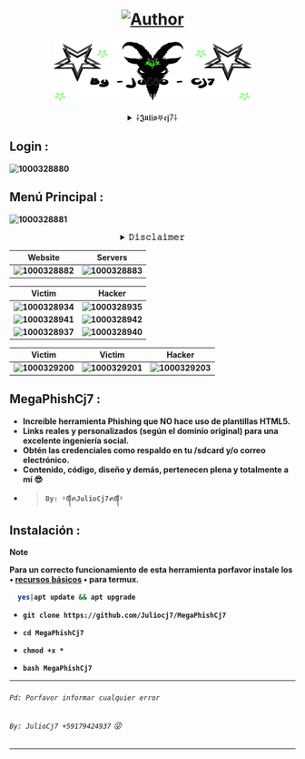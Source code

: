 <!--  
♤♡◇♧♤♡◇♧♤♡◇♧♤♡◇♧♤♡◇♧♤♡◇♧♤♡◇♧♤♡◇♧♤♡◇♧

𝙸𝙼𝙿𝙾𝚁𝚃𝙰𝙽𝚃𝙴 !!!

𝙳𝙴𝙹𝙰 𝙳𝙴 𝙲𝙾𝙿𝙸𝙰𝚁𝙼𝙴 𝙷𝙰𝚂𝚃𝙰 𝙴𝙻 𝚁𝙴𝙰𝙳𝙼𝙴.𝚖𝚍 𝙸𝙽𝙼𝚄𝙽𝙳𝙾 𝙰𝙽𝙸𝙼𝙰𝙻 !!!
𝚂𝙴 𝙾𝚁𝙸𝙶𝙸𝙽𝙰𝙻 𝚈 𝙳𝙴𝙹𝙰 𝙳𝙴 𝚁𝙾𝙱𝙰𝚁 𝚂𝙲𝚁𝙸𝙿𝚃𝚂 𝚈 𝙴𝚂𝚃𝙸𝙻𝙾𝚂 𝙰 𝙾𝚃𝚁𝙾𝚂 !!!

♤♡◇♧♤♡◇♧♤♡◇♧♤♡◇♧♤♡◇♧♤♡◇♧♤♡◇♧♤♡◇♧♤♡◇♧
-->

<h1 align="center"><a href="https://github.com/Juliocj7"><img title="Author" src="https://img.shields.io/badge/Author-𖤐 𝙹𝚞𝚕𝚒𝚘 𝙲𝚓7 𖤐-svg?style=flat&color=000000&logo=github"></a></h1>

<p align="center"><img src="https://github.com/Juliocj7/Juliocj7/blob/main/InicioCj72.gif" width="350" height="110"/> </p>

<details align="center">
<summary>  ⸸𝕵𝖚𝖑𝖎𝖔𖤐𝖈𝖏7⸸ </summary>
<img src= "https://github.com/Juliocj7/Juliocj7/blob/main/BarCj7.gif"/>
<br><br>
<p align="left"><strong><samp>「</samp><strong></p>
<samp>Puedes mirar pero no copiar<br>inmundo animal xD<br><br>
<p align="right"><strong><samp>」</samp></strong></p>
</details>

## Login :
![1000328880](https://github.com/Juliocj7/MegaPhishCj7/assets/81049859/47d9ac2a-0984-40a9-867e-49efe0e96313)

## Menú Principal :
![1000328881](https://github.com/Juliocj7/MegaPhishCj7/assets/81049859/cc821fdb-3984-4b6f-ac6d-17c34e478c50)

<div align="justify">
  <details align="center">
    <summary> 𝙳𝚒𝚜𝚌𝚕𝚊𝚒𝚖𝚎𝚛 </summary>
    <img src= "https://github.com/Juliocj7/Juliocj7/blob/main/BarCj7.gif" />
    <br>
    <samp>
Descargo de responsabilidad legal: Esta herramienta está desarrollada sólo con fines educativos. Aquí se demuestra cómo funciona el phishing. Si alguien quiere obtener acceso no autorizado a las credenciales o a alguna característica del dispositivo de alguien, puede intentarlo bajo su propio riesgo. Usted tiene sus propias responsabilidades y es responsable de cualquier daño o violación de las leyes por parte de esta herramienta. ¡El autor no es responsable del mal uso de MegaPhishCj7!
    </samp>
    <br>
    <img src= "https://github.com/Juliocj7/Juliocj7/blob/main/BarCj7.gif" />
  </details>
</div>

|Website|Servers|
|-------|-------|
|![1000328882](https://github.com/Juliocj7/MegaPhishCj7/assets/81049859/f483e95c-a1fc-4555-a212-0a5104254e6d)|![1000328883](https://github.com/Juliocj7/MegaPhishCj7/assets/81049859/fe918e13-8929-4a0b-af2b-5eefca303bc1)|

|Victim|Hacker|
|-------|-------|
|![1000328934](https://github.com/Juliocj7/MegaPhishCj7/assets/81049859/9e214af5-1001-4450-8531-86100c37ce6c)|![1000328935](https://github.com/Juliocj7/MegaPhishCj7/assets/81049859/fd86d39e-d2a1-4c10-a2ea-9175e56b3af8)|
|![1000328941](https://github.com/Juliocj7/MegaPhishCj7/assets/81049859/80adcaf8-f579-4093-8d1f-b79881873d8e)|![1000328942](https://github.com/Juliocj7/MegaPhishCj7/assets/81049859/2ed601dd-48ae-4b22-a6d4-dbb9ebf50408)|
|![1000328937](https://github.com/Juliocj7/MegaPhishCj7/assets/81049859/b133bc95-469e-4ce9-9002-0701b86b1ba5)|![1000328940](https://github.com/Juliocj7/MegaPhishCj7/assets/81049859/2fe91ab3-bdb3-4514-b063-d8927e52cabc)|

|Victim|Victim|Hacker|
|-------|-------|-------|
|![1000329200](https://github.com/Juliocj7/MegaPhishCj7/assets/81049859/3983d89a-16a2-4cd7-8386-80931d2a43e0)|![1000329201](https://github.com/Juliocj7/MegaPhishCj7/assets/81049859/7607d634-521e-4428-ac79-c1754be59219)|![1000329203](https://github.com/Juliocj7/MegaPhishCj7/assets/81049859/508b9d1f-fe9e-4538-8fa7-de6e1a0c1434)|

## MegaPhishCj7 :
* Increíble herramienta **Phishing** que **NO** hace uso de plantillas HTML5.
* Links **reales** y personalizados (según el dominio original) para una excelente ingeniería social.
* Obtén las **credenciales** como respaldo en tu /sdcard y/o correo electrónico.
* Contenido, código, diseño y demás, pertenecen plena y totalmente a mí :sunglasses:
- > ` By: ⍣᭕ᬁ᭖JulioCj7᭖᭕ᬁ⍣ `

## Instalación :
> [!NOTE]  
> Para un correcto funcionamiento de esta herramienta porfavor instale los • [recursos básicos](https://github.com/Juliocj7/UtilsCj7) • para termux.

```bash
  yes|apt update && apt upgrade
```

* `git clone https://github.com/Juliocj7/MegaPhishCj7`

* `cd MegaPhishCj7`

* `chmod +x *`

* `bash MegaPhishCj7`

---
###### `Pd: Porfavor informar cualquier error`
###### `By: JulioCj7 +59179424937` :stuck_out_tongue_winking_eye:
---
